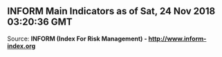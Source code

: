 ## INFORM Main Indicators as of Sat, 24 Nov 2018 03:20:36 GMT

Source: **INFORM (Index For Risk Management) - http://www.inform-index.org**